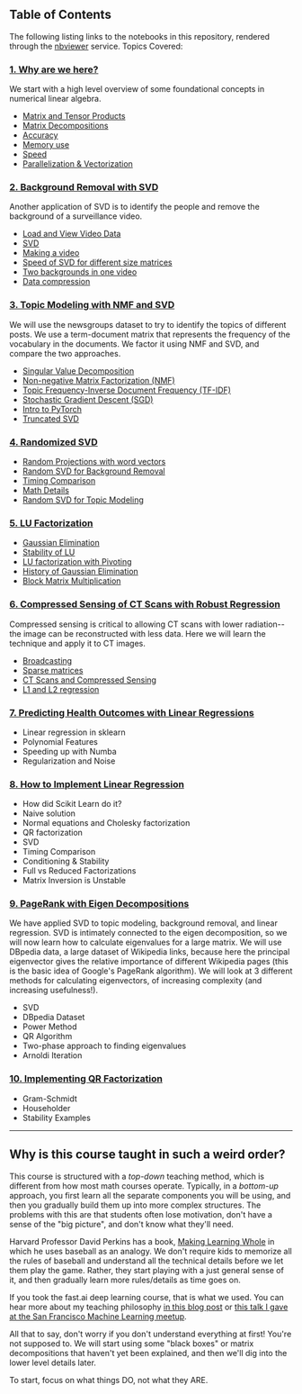 ## Table of Contents
The following listing links to the notebooks in this repository, rendered through the [nbviewer](http://nbviewer.jupyter.org) service.  Topics Covered:

### [1. Why are we here?](https://nbviewer.jupyter.org/github/fastai/numerical-linear-algebra-v2/blob/master/nbs/01-Why-are-we-here.ipynb) 
We start with a high level overview of some foundational concepts in numerical linear algebra.
  - [Matrix and Tensor Products](https://nbviewer.jupyter.org/github/fastai/numerical-linear-algebra-v2/blob/master/nbs/01-Why-are-we-here.ipynb#Matrix-and-Tensor-Products)
  - [Matrix Decompositions](https://nbviewer.jupyter.org/github/fastai/numerical-linear-algebra-v2/blob/master/nbs/01-Why-are-we-here.ipynb#Matrix-Decompositions)
  - [Accuracy](https://nbviewer.jupyter.org/github/fastai/numerical-linear-algebra-v2/blob/master/nbs/01-Why-are-we-here.ipynb#Accuracy)
  - [Memory use](https://nbviewer.jupyter.org/github/fastai/numerical-linear-algebra-v2/blob/master/nbs/01-Why-are-we-here.ipynb#Memory-Use)
  - [Speed](https://nbviewer.jupyter.org/github/fastai/numerical-linear-algebra-v2/blob/master/nbs/01-Why-are-we-here.ipynb#Speed)
  - [Parallelization & Vectorization](https://nbviewer.jupyter.org/github/fastai/numerical-linear-algebra-v2/blob/master/nbs/01-Why-are-we-here.ipynb#Vectorization)

### [2. Background Removal with SVD](https://nbviewer.jupyter.org/github/fastai/numerical-linear-algebra-v2/blob/master/nbs/02-Background-Removal-with-SVD.ipynb)
Another application of SVD is to identify the people and remove the background of a surveillance video.
 - [Load and View Video Data](https://nbviewer.jupyter.org/github/fastai/numerical-linear-algebra-v2/blob/master/nbs/02-Background-Removal-with-SVD.ipynb#Load-and-Format-the-Data)
  - [SVD](https://nbviewer.jupyter.org/github/fastai/numerical-linear-algebra-v2/blob/master/nbs/02-Background-Removal-with-SVD.ipynb#Singular-Value-Decomposition)
  - [Making a video](https://nbviewer.jupyter.org/github/fastai/numerical-linear-algebra-v2/blob/master/nbs/02-Background-Removal-with-SVD.ipynb#Make-Video)
  - [Speed of SVD for different size matrices](https://nbviewer.jupyter.org/github/fastai/numerical-linear-algebra-v2/blob/master/nbs/02-Background-Removal-with-SVD.ipynb#Speed-of-SVD-for-different-size-matrices)
  - [Two backgrounds in one video](https://nbviewer.jupyter.org/github/fastai/numerical-linear-algebra-v2/blob/master/nbs/02-Background-Removal-with-SVD.ipynb#2-Backgrounds-in-1-Video)
  - [Data compression](https://nbviewer.jupyter.org/github/fastai/numerical-linear-algebra-v2/blob/master/nbs/02-Background-Removal-with-SVD.ipynb#Aside-about-data-compression)
  
### [3. Topic Modeling with NMF and SVD](https://nbviewer.jupyter.org/github/fastai/numerical-linear-algebra-v2/blob/master/nbs/03-Topic-Modeling-with-NMF-and-SVD.ipynb) 
We will use the newsgroups dataset to try to identify the topics of different posts.  We use a term-document matrix that represents the frequency of the vocabulary in the documents.  We factor it using NMF and SVD, and compare the two approaches.
  - [Singular Value Decomposition](https://nbviewer.jupyter.org/github/fastai/numerical-linear-algebra-v2/blob/master/nbs/03-Topic-Modeling-with-NMF-and-SVD.ipynb#Singular-Value-Decomposition-(SVD))
  - [Non-negative Matrix Factorization (NMF)](https://nbviewer.jupyter.org/github/fastai/numerical-linear-algebra-v2/blob/master/nbs/03-Topic-Modeling-with-NMF-and-SVD.ipynb#Non-negative-Matrix-Factorization-(NMF))
  - [Topic Frequency-Inverse Document Frequency (TF-IDF)](https://nbviewer.jupyter.org/github/fastai/numerical-linear-algebra-v2/blob/master/nbs/03-Topic-Modeling-with-NMF-and-SVD.ipynb#TF-IDF)
  - [Stochastic Gradient Descent (SGD)](https://nbviewer.jupyter.org/github/fastai/numerical-linear-algebra-v2/blob/master/nbs/03-Topic-Modeling-with-NMF-and-SVD.ipynb#NMF-from-scratch-in-numpy,-using-SGD)
  - [Intro to PyTorch](https://nbviewer.jupyter.org/github/fastai/numerical-linear-algebra-v2/blob/master/nbs/03-Topic-Modeling-with-NMF-and-SVD.ipynb#PyTorch)
  - [Truncated SVD](https://nbviewer.jupyter.org/github/fastai/numerical-linear-algebra-v2/blob/master/nbs/03-Topic-Modeling-with-NMF-and-SVD.ipynb#Truncated-SVD)
  
### [4. Randomized SVD](https://nbviewer.jupyter.org/github/fastai/numerical-linear-algebra-v2/blob/master/nbs/04-Randomized-SVD.ipynb) 
  - [Random Projections with word vectors](https://nbviewer.jupyter.org/github/fastai/numerical-linear-algebra-v2/blob/master/nbs/04-Randomized-SVD.ipynb#Part-1:-Random-Projections-(with-word-vectors))
  - [Random SVD for Background Removal](https://nbviewer.jupyter.org/github/fastai/numerical-linear-algebra-v2/blob/master/nbs/04-Randomized-SVD.ipynb#Part-2:-Random-SVD-for-Background-Removal)
  - [Timing Comparison](https://nbviewer.jupyter.org/github/fastai/numerical-linear-algebra-v2/blob/master/nbs/04-Randomized-SVD.ipynb#Timing-Comparison)
  - [Math Details](https://nbviewer.jupyter.org/github/fastai/numerical-linear-algebra-v2/blob/master/nbs/04-Randomized-SVD.ipynb#Math-Details)
  - [Random SVD for Topic Modeling](https://nbviewer.jupyter.org/github/fastai/numerical-linear-algebra-v2/blob/master/nbs/04-Randomized-SVD.ipynb#Part-3:-Random-SVD-for-Topic-Modeling)

### [5. LU Factorization](https://nbviewer.jupyter.org/github/fastai/numerical-linear-algebra-v2/blob/master/nbs/05-LU-factorization.ipynb)
 - [Gaussian Elimination](https://nbviewer.jupyter.org/github/fastai/numerical-linear-algebra-v2/blob/master/nbs/05-LU-factorization.ipynb#Gaussian-Elimination)
 - [Stability of LU](https://nbviewer.jupyter.org/github/fastai/numerical-linear-algebra-v2/blob/master/nbs/05-LU-factorization.ipynb#Stability)
  - [LU factorization with Pivoting](https://nbviewer.jupyter.org/github/fastai/numerical-linear-algebra-v2/blob/master/nbs/05-LU-factorization.ipynb#LU-factorization-with-Partial-Pivoting)
  - [History of Gaussian Elimination](https://nbviewer.jupyter.org/github/fastai/numerical-linear-algebra-v2/blob/master/nbs/05-LU-factorization.ipynb#History-of-Gaussian-Elimination)
  - [Block Matrix Multiplication](https://nbviewer.jupyter.org/github/fastai/numerical-linear-algebra-v2/blob/master/nbs/05-LU-factorization.ipynb#Block-Matrices)

### [6. Compressed Sensing of CT Scans with Robust Regression](https://nbviewer.jupyter.org/github/fastai/numerical-linear-algebra-v2/blob/master/nbs/06-Compressed-Sensing-of-CT-Scans-with-Robust-Regression.ipynb)  
Compressed sensing is critical to allowing CT scans with lower radiation-- the image can be reconstructed with less data.  Here we will learn the technique and apply it to CT images.
  - [Broadcasting](https://nbviewer.jupyter.org/github/fastai/numerical-linear-algebra-v2/blob/master/nbs/06-Compressed-Sensing-of-CT-Scans-with-Robust-Regression.ipynb#Broadcasting)
  - [Sparse matrices](https://nbviewer.jupyter.org/github/fastai/numerical-linear-algebra-v2/blob/master/nbs/06-Compressed-Sensing-of-CT-Scans-with-Robust-Regression.ipynb#Sparse-Matrices-(in-Scipy))
  - [CT Scans and Compressed Sensing](https://nbviewer.jupyter.org/github/fastai/numerical-linear-algebra-v2/blob/master/nbs/06-Compressed-Sensing-of-CT-Scans-with-Robust-Regression.ipynb#Today:-CT-scans)
  - [L1 and L2 regression](https://nbviewer.jupyter.org/github/fastai/numerical-linear-algebra-v2/blob/master/nbs/06-Compressed-Sensing-of-CT-Scans-with-Robust-Regression.ipynb#Regresssion)

### [7. Predicting Health Outcomes with Linear Regressions](https://github.com/fastai/numerical-linear-algebra-v2/blob/master/nbs/07-Health-Outcomes-with-Linear-Regression.ipynb) 
  - Linear regression in sklearn
  - Polynomial Features
  - Speeding up with Numba
  - Regularization and Noise

### [8. How to Implement Linear Regression](https://nbviewer.jupyter.org/github/fastai/numerical-linear-algebra-v2/blob/master/nbs/08-How-to-Implement-Linear-Regression.ipynb)
  - How did Scikit Learn do it?
  - Naive solution
  - Normal equations and Cholesky factorization
  - QR factorization
  - SVD
  - Timing Comparison
  - Conditioning & Stability
  - Full vs Reduced Factorizations
  - Matrix Inversion is Unstable

### [9. PageRank with Eigen Decompositions](https://github.com/fastai/numerical-linear-algebra-v2/blob/master/nbs/09-PageRank-with-Eigen-Decompositions.ipynb)
We have applied SVD to topic modeling, background removal, and linear regression. SVD is intimately connected to the eigen decomposition, so we will now learn how to calculate eigenvalues for a large matrix.  We will use DBpedia data, a large dataset of Wikipedia links, because here the principal eigenvector gives the relative importance of different Wikipedia pages (this is the basic idea of Google's PageRank algorithm).  We will look at 3 different methods for calculating eigenvectors, of increasing complexity (and increasing usefulness!).
  - SVD  
  - DBpedia Dataset
  - Power Method
  - QR Algorithm
  - Two-phase approach to finding eigenvalues 
  - Arnoldi Iteration

### [10. Implementing QR Factorization](https://nbviewer.jupyter.org/github/fastai/numerical-linear-algebra-v2/blob/master/nbs/10-Implementing-QR-Factorization.ipynb)
  - Gram-Schmidt
  - Householder
  - Stability Examples

<hr>

## Why is this course taught in such a weird order?

This course is structured with a *top-down* teaching method, which is different from how most math courses operate.  Typically, in a *bottom-up* approach, you first learn all the separate components you will be using, and then you gradually build them up into more complex structures.  The problems with this are that students often lose motivation, don't have a sense of the "big picture", and don't know what they'll need.

Harvard Professor David Perkins has a book, [Making Learning Whole](https://www.amazon.com/Making-Learning-Whole-Principles-Transform/dp/0470633719) in which he uses baseball as an analogy.  We don't require kids to memorize all the rules of baseball and understand all the technical details before we let them play the game.  Rather, they start playing with a just general sense of it, and then gradually learn more rules/details as time goes on.

If you took the fast.ai deep learning course, that is what we used.  You can hear more about my teaching philosophy [in this blog post](http://www.fast.ai/2016/10/08/teaching-philosophy/) or [this talk I gave at the San Francisco Machine Learning meetup](https://vimeo.com/214233053).

All that to say, don't worry if you don't understand everything at first!  You're not supposed to.  We will start using some "black boxes" or matrix decompositions that haven't yet been explained, and then we'll dig into the lower level details later.

To start, focus on what things DO, not what they ARE.
